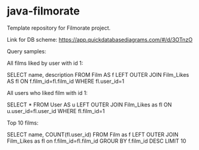 # java-filmorate
Template repository for Filmorate project.

Link for DB scheme:
https://app.quickdatabasediagrams.com/#/d/3OTnzO

Query samples:

All films liked by user with id 1:

SELECT name, description
FROM Film AS f
LEFT OUTER JOIN Film_Likes AS fl ON f.film_id=fl.film_id
WHERE fl.user_id=1

All users who liked film with id 1:

SELECT * 
FROM User AS u
LEFT OUTER JOIN Film_Likes as fl ON u.user_id=fl.user_id
WHERE fl.film_id=1

Top 10 films:

SELECT name, COUNT(fl.user_id)
FROM Film as f
LEFT OUTER JOIN Film_Likes as fl on f.film_id=fl.film_id
GROUR BY f.film_id DESC
LIMIT 10



